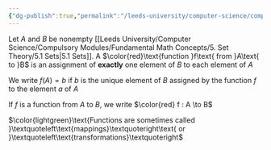 ```yaml
---
{"dg-publish":true,"permalink":"/leeds-university/computer-science/compulsory-modules/fundamental-math-concepts/5-set-theory/definitions/definition-5-26-function/","tags":["Definition"]}
---
```


Let $A$ and $B$ be nonempty [[Leeds University/Computer Science/Compulsory Modules/Fundamental Math Concepts/5. Set Theory/5.1 Sets\|5.1 Sets]]. A $\color{red}\text{function }f\text{ from }A\text{ to }B$ is an assignment of **exactly** one element of $B$ to each element of $A$

We write $f(A)=b$ if $b$ is the unique element of $B$ assigned by the function $f$ to the element $a$ of $A$

If $f$ is a function from $A$ to $B$, we write $\color{red} f : A \to B$

$\color{lightgreen}\text{Functions are sometimes called }\textquoteleft\text{mappings}\textquoteright\text{ or }\textquoteleft\text{transformations}\textquoteright$
